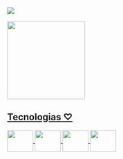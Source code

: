 <div>
<a href="https://www.linkedin.com/in/isabelamedeiros" target="_blank"/><img loading="lazy" src="https://img.shields.io/badge/-LinkedIn-%230077B5?style=for-the-badge&logo=linkedin&logoColor=white" target="_blank">
<a></a
</div>
</br>
</br>


<div>
<a href="https://github.com/isabelamedeiros">
<img loading="lazy" height="180em" src="https://github-readme-stats.vercel.app/api/top-langs/?username=isabelamedeiros&layout=compact&langs_count=8&theme=dracula"/>
<!--<img loading="lazy" height="180em" src="https://github-readme-stats.vercel.app/api?username=isabelamedeiros&show_icons=true&theme=dracula&include_all_commits=true&count_private=true"/>-->
</div>



## Tecnologias ♡

<img align="center" height="50" width="60" src="https://cdn.jsdelivr.net/gh/devicons/devicon/icons/java/java-original-wordmark.svg" style="max-width: 100%;">
<img align="center" height="50" width="60" src="https://cdn.jsdelivr.net/gh/devicons/devicon@latest/icons/spring/spring-original-wordmark.svg" style="max-width: 100%;">
<img align="center" height="50" width="60" src="https://cdn.jsdelivr.net/gh/devicons/devicon@latest/icons/kotlin/kotlin-plain-wordmark.svg" style="max-width: 100%;">
<img align="center" height="50" width="60" src="https://cdn.jsdelivr.net/gh/devicons/devicon@latest/icons/angularjs/angularjs-original.svg" style="max-width: 100%;">



          
          
          
